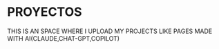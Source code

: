 # PROYECTOS
THIS IS AN SPACE WHERE I UPLOAD MY PROJECTS LIKE PAGES MADE WITH AI(CLAUDE,CHAT-GPT,COPILOT)
